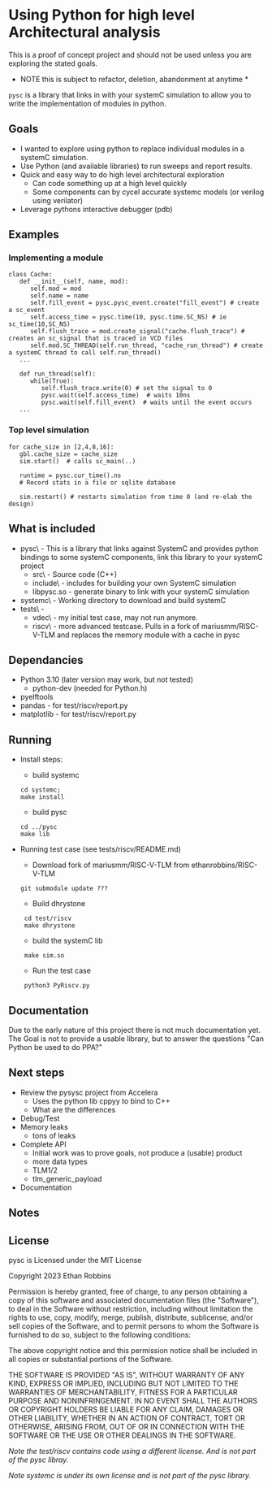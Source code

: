 # Using Python for high level Architectural analysis
This is a proof of concept project and should not be used unless you are exploring the stated goals.

* NOTE this is subject to refactor, deletion, abandonment at anytime *

`pysc` is a library that links in with your systemC simulation to allow you to write the implementation of modules in python.

## Goals
* I wanted to explore using python to replace individual modules in a systemC simulation. 
* Use Python (and available libraries) to run sweeps and report results.
* Quick and easy way to do high level architectural exploration
   * Can code something up at a high level quickly
   * Some components can by cycel accurate systemc models (or verilog using verilator)
* Leverage pythons interactive debugger (pdb)

## Examples
### Implementing a module
```
class Cache:
   def __init__(self, name, mod):
      self.mod = mod
      self.name = name
      self.fill_event = pysc.pysc_event.create("fill_event") # create a sc_event
      self.access_time = pysc.time(10, pysc.time.SC_NS) # ie sc_time(10,SC_NS)
      self.flush_trace = mod.create_signal("cache.flush_trace") # creates an sc_signal that is traced in VCD files
      self.mod.SC_THREAD(self.run_thread, "cache_run_thread") # create a systemC thread to call self.run_thread()
   ...

   def run_thread(self):
      while(True):
         self.flush_trace.write(0) # set the signal to 0
         pysc.wait(self.access_time)  # waits 10ns
         pysc.wait(self.fill_event)  # waits until the event occurs
   ...
```

### Top level simulation
```
for cache_size in [2,4,8,16]:
   gbl.cache_size = cache_size
   sim.start()  # calls sc_main(..)

   runtime = pysc.cur_time().ns
   # Record stats in a file or sqlite database

   sim.restart() # restarts simulation from time 0 (and re-elab the design)
```

## What is included
* pysc\ - This is a library that links against SystemC and provides python bindings to some systemC components, link this library to your systemC project
   * src\ - Source code (C++)
   * include\ - includes for building your own SystemC simulation
   * libpysc.so - generate binary to link with your systemC simulation
* systemc\ - Working directory to download and build systemC
* tests\ -
   * vdec\ - my initial test case, may not run anymore.
   * riscv\ - more advanced testcase.  Pulls in a fork of mariusmm/RISC-V-TLM and replaces the memory module with a cache in pysc

## Dependancies
* Python 3.10  (later version may work, but not tested)
   * python-dev  (needed for Python.h)
* pyelftools
* pandas - for test/riscv/report.py
* matplotlib - for test/riscv/report.py

## Running
* Install steps:
   * build systemc
   ```
   cd systemc;
   make install
   ```

   * build pysc
   ```
   cd ../pysc
   make lib
   ```

* Running test case (see tests/riscv/README.md)
   * Download fork of mariusmm/RISC-V-TLM from ethanrobbins/RISC-V-TLM
   ```
   git submodule update ???
   ```

   * Build dhrystone
   ```
    cd test/riscv
    make dhrystone
    ```

   * build the systemC lib
   ```
    make sim.so
    ```

   * Run the test case
   ```
    python3 PyRiscv.py
    ```

## Documentation
Due to the early nature of this project there is not much documentation yet.  The Goal is not to provide a usable library, but to answer the questions "Can Python be used to do PPA?"

## Next steps
* Review the pysysc project from Accelera
   * Uses the python lib cppyy to bind to C++
   * What are the differences
* Debug/Test
* Memory leaks
   * tons of leaks
* Complete API
   * Initial work was to prove goals, not produce a (usable) product
   * more data types
   * TLM1/2
   * tlm_generic_payload
* Documentation


## Notes

## License
pysc is Licensed under the MIT License

Copyright 2023 Ethan Robbins

Permission is hereby granted, free of charge, to any person obtaining a copy of this software and associated documentation files (the "Software"), to deal in the Software without restriction, including without limitation the rights to use, copy, modify, merge, publish, distribute, sublicense, and/or sell copies of the Software, and to permit persons to whom the Software is furnished to do so, subject to the following conditions:

The above copyright notice and this permission notice shall be included in all copies or substantial portions of the Software.

THE SOFTWARE IS PROVIDED "AS IS", WITHOUT WARRANTY OF ANY KIND, EXPRESS OR IMPLIED, INCLUDING BUT NOT LIMITED TO THE WARRANTIES OF MERCHANTABILITY, FITNESS FOR A PARTICULAR PURPOSE AND NONINFRINGEMENT. IN NO EVENT SHALL THE AUTHORS OR COPYRIGHT HOLDERS BE LIABLE FOR ANY CLAIM, DAMAGES OR OTHER LIABILITY, WHETHER IN AN ACTION OF CONTRACT, TORT OR OTHERWISE, ARISING FROM, OUT OF OR IN CONNECTION WITH THE SOFTWARE OR THE USE OR OTHER DEALINGS IN THE SOFTWARE.


*Note the test/riscv contains code using a different license. And is not part of the pysc libray.*

*Note systemc is under its own license and is not part of the pysc library.*

